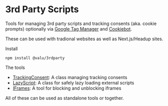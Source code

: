# 3rd Party Scripts

Tools for managing 3rd party scripts and tracking consents (aka. cookie
prompts) optionally via [Google Tag
Manager](https://marketingplatform.google.com/about/tag-manager/) and [Cookiebot](https://www.cookiebot.com/).

These can be used with tradional websites as well as Next.js/Headup sites.

Install

```
npm install @valu/3rdparty
```

The tools

-   [TrackingConsent](tracking-consent.md): A class managing tracking consents
-   [LazyScript](lazy-script.md): A class for safely lazy loading external scripts
-   [IFrames](iframes.md): A tool for blocking and unblocking iframes

All of these can be used as standalone tools or together.
